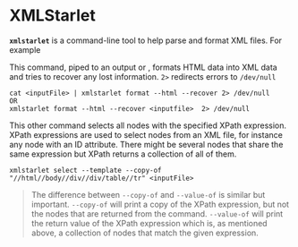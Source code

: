 # XMLStarlet

**`xmlstarlet`** is a command-line tool to help parse and format XML files. For example

This command, piped to an output or , formats HTML data into XML data and tries to recover any lost information. `2>` redirects errors to `/dev/null`

    cat <inputFile> | xmlstarlet format --html --recover 2> /dev/null
    OR
    xmlstarlet format --html --recover <inputfile>  2> /dev/null

This other command selects all nodes with the specified XPath expression. XPath expressions are used to select nodes from an XML file, for instance any node with an ID attribute. There might be several nodes that share the same expression but XPath returns a collection of all of them.

    xmlstarlet select --template --copy-of "//html//body//div//div/table//tr" <inputFile>

> The difference between `--copy-of` and `--value-of` is similar but important. `--copy-of` will print a copy of the XPath expression, but not the nodes that are returned from the command. `--value-of` will print the return value of the XPath expression which is, as mentioned above, a collection of nodes that match the given expression. 
